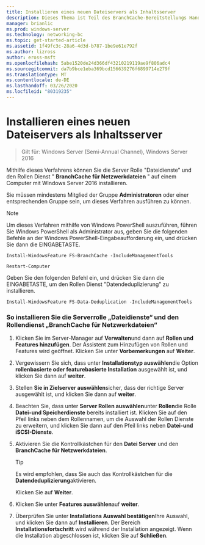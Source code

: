 ```yaml
---
title: Installieren eines neuen Dateiservers als Inhaltsserver
description: Dieses Thema ist Teil des BranchCache-Bereitstellungs Handbuchs für Windows Server 2016, das zeigt, wie BranchCache im Modus für verteilte und gehostete Caches bereitgestellt wird, um die WAN-Bandbreitenauslastung in Zweigniederlassungen zu optimieren.
manager: brianlic
ms.prod: windows-server
ms.technology: networking-bc
ms.topic: get-started-article
ms.assetid: 1f49fc3c-28a6-4d3d-b787-1be9e61e792f
ms.author: lizross
author: eross-msft
ms.openlocfilehash: 5abe1520de24d366df43210219119ae9f806adc4
ms.sourcegitcommit: da7b9bce1eba369bcd156639276f6899714e279f
ms.translationtype: MT
ms.contentlocale: de-DE
ms.lasthandoff: 03/26/2020
ms.locfileid: "80319235"
---
```

# <a name="install-a-new-file-server-as-a-content-server"></a>Installieren eines neuen Dateiservers als Inhaltsserver

>Gilt für: Windows Server (Semi-Annual Channel), Windows Server 2016

Mithilfe dieses Verfahrens können Sie die Server Rolle "Dateidienste" und den Rollen Dienst " **BranchCache für Netzwerkdateien** " auf einem Computer mit Windows Server 2016 installieren.  
  
Sie müssen mindestens Mitglied der Gruppe **Administratoren** oder einer entsprechenden Gruppe sein, um dieses Verfahren ausführen zu können.  
  
> [!NOTE]  
> Um dieses Verfahren mithilfe von Windows PowerShell auszuführen, führen Sie Windows PowerShell als Administrator aus, geben Sie die folgenden Befehle an der Windows PowerShell-Eingabeaufforderung ein, und drücken Sie dann die EINGABETASTE.  
>   
> `Install-WindowsFeature FS-BranchCache -IncludeManagementTools`  
>   
> `Restart-Computer`  
>   
> Geben Sie den folgenden Befehl ein, und drücken Sie dann die EINGABETASTE, um den Rollen Dienst "Datendeduplizierung" zu installieren.  
>   
> `Install-WindowsFeature FS-Data-Deduplication -IncludeManagementTools`  
  
### <a name="to-install-file-services-and-the-branchcache-for-network-files-role-service"></a>So installieren Sie die Serverrolle „Dateidienste“ und den Rollendienst „BranchCache für Netzwerkdateien“  
  
1.  Klicken Sie im Server-Manager auf **Verwalten**und dann auf **Rollen und Features hinzufügen**. Der Assistent zum Hinzufügen von Rollen und Features wird geöffnet. Klicken Sie unter **Vorbemerkungen** auf **Weiter**.  
  
2.  Vergewissern Sie sich, dass unter **Installationstyp auswählen**die Option **rollenbasierte oder featurebasierte Installation** ausgewählt ist, und klicken Sie dann auf **weiter**.  
  
3.  Stellen **Sie in Zielserver auswählen**sicher, dass der richtige Server ausgewählt ist, und klicken Sie dann auf **weiter**.  
  
4.  Beachten Sie, dass unter **Server Rollen auswählen**unter **Rollen**die Rolle **Datei-und Speicherdienste** bereits installiert ist. Klicken Sie auf den Pfeil links neben dem Rollennamen, um die Auswahl der Rollen Dienste zu erweitern, und klicken Sie dann auf den Pfeil links neben **Datei-und iSCSI-Dienste**.  
  
5.  Aktivieren Sie die Kontrollkästchen für den **Datei Server** und den **BranchCache für Netzwerkdateien**.  
  
    > [!TIP]  
    > Es wird empfohlen, dass Sie auch das Kontrollkästchen für die **Datendeduplizierung**aktivieren.
  
    Klicken Sie auf **Weiter**.  
  
6.  Klicken Sie unter **Features auswählen**auf **weiter**.  
  
7.  Überprüfen Sie unter **Installations Auswahl bestätigen**Ihre Auswahl, und klicken Sie dann auf **Installieren**. Der Bereich **Installationsfortschritt** wird während der Installation angezeigt. Wenn die Installation abgeschlossen ist, klicken Sie auf **Schließen**.
